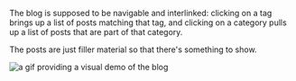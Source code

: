The blog is supposed to be navigable and interlinked: clicking on a tag brings up a list of posts matching that tag, and clicking on a category pulls up a list of posts that are part of that category. 

The posts are just filler material so that there's something to show.

![a gif providing a visual demo of the blog](demo_djb.gif?raw=true "A visual Demo of the blog")

